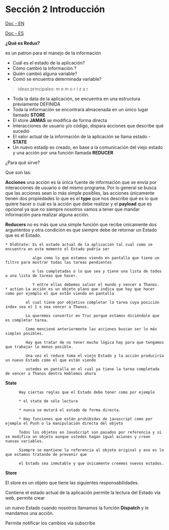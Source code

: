 # Sección 2 Introducción 

[Doc - EN ](https://redux.js.org/)

[Doc - ES ](https://es.redux.js.org/)


**¿Qué es Redux?**

es un patron para el manejo de la información 
* Cuál es el estado de la aplicación?
* Cómo cambió la información ?
* Quién cambió alguna variable?
* Comó se encuentra determinada variable?
> ideas principales: m e m o r i z a r 

* Toda la data de la aplicación, se encuentra en una estructura previamente DEFINIDA
* Toda la información se encontrará almacenada en un único lugar llamado **STORE**
* El store **JAMAS** se modifica de forma directa
* Interacciones de usuario y/o código, dispara acciones que describe qué sucedió
* El valor actual de la información de la aplicación se llama estado - **STATE**
* Un nuevo estadp es creado, en base a la comunicación del viejo estado y una acción por una función llamada **REDUCER** 

¿Para qué sirve?

Que son las:

**Acciones** 
una acción es la única fuente de información que se envía por interacciones de usuario o del mismo programa.
Por lo general se busca que las acciones sean lo más simple posibles, las acciones únicamente tienen
dos propiedades lo que es el **type** que nos describe qué es lo que quiere hacer o cuál es la acción que
debe realizar y el **payload** que es opcional ya que no siempre nosotros vamos a tener que mandar información para realizar alguna acción.

**Reducers** no es más que una simple función que recibe únicamente dos argumentos y otra condición es que siempre debe de retornar un Estado que es el Estado.

    * OldState: Es el estado actual de la aplicación tal cual como se encuentra en este momento el Estado podría ser
                
                algo como lo que estamos viendo en pantalla que tiene un filtro para mostrar todas las tareas pendientes
                
                o las completadas o lo que sea y tiene una lista de todos o una lista de tareas que hacer.
                
                Y entre ellas debemos salvar el mundo y vencer a Thanos.
    * action La acción es un objeto plano que indica que hay que hacer como por ejemplo el que están viendo en pantalla
             
             el cual tiene por objetivo completar la tarea cuya posición índex sea el 1 o sea vencer a Thanos.
             
             Lo queremos convertir en Truc porque estamos diciéndole que es completar tarea.
             
             Como mencioné anteriormente las acciones buscan ser lo más simples posibles.
             
             Hay que tratar de no tener mucha lógica hay para que tengamos que trabajar lo menos posible.
             
             Una vez el reduce toma el viejo Estado y la acción produciría un nuevo Estado como el que están viendo
             
             ustedes en pantalla en el cual ya tiene la tarea completada de vencer a Thanos dentro Hablemos ahora

**State** 

          Hay ciertas reglas que el Estado debe tener como por ejemplo 
          
          * el state de sólo lectura 
          
          * nunca se mutará el estado de forma directa.
          
          * Hay funciones que están prohibidas de javascript como por ejemplo el Push o la manipulación directa del objeto
          
          Todos los objetos en JavaScript son pasados por referencia y si se modifica un objeto aunque ustedes hagan igual aciones y crean nuevas variables.
          
          Siempre se mantiene la referencia al objeto original y eso es lo que estamos tratando de prevenir que
          
          el Estado sea inmutable y que únicamente creemos nuevos estados.

**Store** 

El store es un objeto que tiene las siguientes responsabilidades.
          
Contiene el estado actual de la aplicación permite la lectura del Estado vía web, permite crear
          
un nuevo Estado cuando nosotros llamamos la función **Dispatch** y le mandamos una acción.
          
Permite notificar los cambios vía subscribe 

